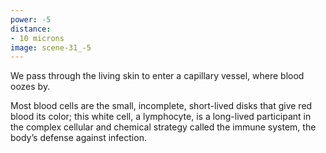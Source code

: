 ```yaml
---
power: -5
distance:
- 10 microns
image: scene-31_-5
---
```

We pass through the living skin to enter a capillary vessel, where blood oozes by.

Most blood cells are the small, incomplete, short-lived disks that give red blood its color; this white cell, a lymphocyte, is a long-lived participant in the complex cellular and chemical strategy called the immune system, the body’s defense against infection.
